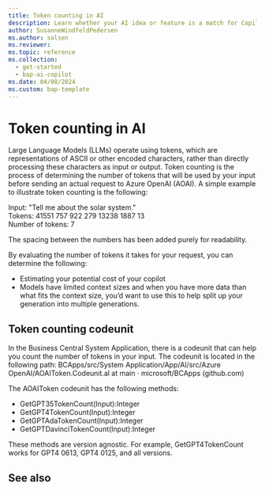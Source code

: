 ```yaml
---
title: Token counting in AI
description: Learn whether your AI idea or feature is a match for Copilot in Business Central
author: SusanneWindfeldPedersen
ms.author: solsen
ms.reviewer: 
ms.topic: reference
ms.collection:
  - get-started
  - bap-ai-copilot
ms.date: 04/08/2024
ms.custom: bap-template 
---
```


# Token counting in AI

Large Language Models (LLMs) operate using tokens, which are representations of ASCII or other encoded characters, rather than directly processing these characters as input or output. Token counting is the process of determining the number of tokens that will be used by your input before sending an actual request to Azure OpenAI (AOAI). A simple example to illustrate token counting is the following:

Input: "Tell me about the solar system."  
Tokens: 41551 757 922 279 13238 1887 13  
Number of tokens: 7  

The spacing between the numbers has been added purely for readability.

By evaluating the number of tokens it takes for your request, you can determine the following:

- Estimating your potential cost of your copilot <Link to AOAI pricing page> 
- Models have limited context sizes and when you have more data than what fits the context size, you’d want to use this to help split up your generation into multiple generations. 

## Token counting codeunit

In the Business Central System Application, there is a codeunit that can help you count the number of tokens in your input. The codeunit is located in the following path: BCApps/src/System Application/App/AI/src/Azure OpenAI/AOAIToken.Codeunit.al at main · microsoft/BCApps (github.com) 

The AOAIToken codeunit has the following methods:

- GetGPT35TokenCount(Input):Integer 
- GetGPT4TokenCount(Input):Integer 
- GetGPTAdaTokenCount(Input):Integer 
- GetGPTDavinciTokenCount(Input):Integer 

These methods are version agnostic. For example, GetGPT4TokenCount works for GPT4 0613, GPT4 0125, and all versions. 

## See also